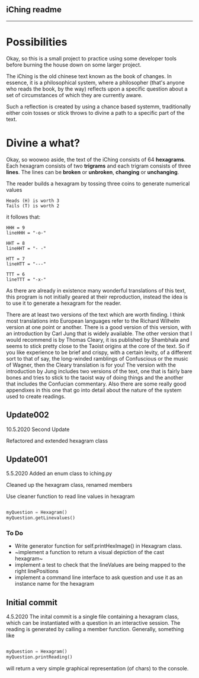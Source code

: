 ## iChing readme
----------------

# Possibilities

Okay, so this is a small project to practice using some developer tools before
burning the house down on some larger project. 

The iChing is the old chinese text known as the book of changes. In essence, it
is a philosophical system, where a philosopher (that's anyone who reads the
book, by the way) reflects upon a specific question about a set of
circumstances of which they are currently aware. 

Such a reflection is created by using a chance based systemm, traditionally
either coin tosses or stick throws to divine a path to a specific part of the
text. 

# Divine a what? 

Okay, so woowoo aside, the text of the iChing consists of 64 **hexagrams**. Each
hexagram consists of two **trigrams** and each trigram consists of three
**lines**. The lines can be **broken** or **unbroken**, **changing** or
**unchanging**.

The reader builds a hexagram by tossing three coins to generate numerical
values 

    Heads (H) is worth 3
    Tails (T) is worth 2
   
it follows that:    
 
    HHH = 9
    lineHHH = "-o-"
    
    HHT = 8 
    lineHHT = "- -"
    
    HTT = 7  
    lineHTT = "---"

    TTT = 6
    lineTTT = "-x-"


As there are already in existence many wonderful translations of this text,
this program is not initially geared at their reproduction, instead the
idea is to use it to generate a hexagram for the reader. 

There are at least two versions of the text which are worth finding. 
I think most translations into European languages refer to the Richard Wilhelm
version at one point or another. There is a good version of this version, with
an introduction by Carl Jung that is widely available. 
The other version that I would recommend is by Thomas Cleary, it iss published by
Shambhala and seems to stick pretty close to the Taoist origins at the core of
the text. So if you like experience to be brief and crispy, with a certain
levity, of a different sort to that of say, the long-winded ramblings of Confuscious 
or the music of Wagner, then the Cleary translation is for you! 
The version with the introduction by Jung includes two versions of the text,
one that is fairly bare bones and tries to stick to the taoist way of doing
things and the another that includes the Confucian commentary. Also there are
some really good appendixes in this one that go into detail about the nature of
the system used to create readings. 


## Update002
10.5.2020
Second Update

Refactored and extended hexagram class 



## Update001 
5.5.2020
Added an enum class to iching.py 

Cleaned up the hexagram class, renamed members

Use cleaner function to read line values in hexagram 

```python

myQuestion = Hexagram()
myQuestion.getLinevalues()

```
### To Do 

 + Write generator function for self.printHexImage() in Hexagram class.
 + ~implement a function to return a visual depiction of the cast hexagram~
 + implement a test to check that the lineValues are being mapped to the
   right linePositions 
 + implement a command line interface to ask question and use it as an instance
   name for the hexagram


## Initial commit 
4.5.2020
The inital commit is a single file containing a hexagram class, which can be
instantiated with a question in an interactive session. The reading is
generated by calling a member function. Generally, something like 

```python

myQuestion = Hexagram()
myQuestion.printReading()

```

will return a very simple graphical representation (of chars) to the console. 




